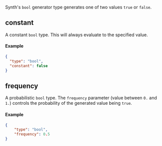 Synth's `bool` generator type generates one of two values `true` or `false`.

## constant

A constant `bool` type. This will always evaluate to the specified value.

#### Example

```json synth
{
  "type": "bool",
  "constant": false
}
```

## frequency

A probabilistic `bool` type. The `frequency` parameter (value between `0.` and `1.`) controls the probability of the
generated value being `true`.

#### Example

```json synth
{
    "type": "bool",
    "frequency": 0.5
}
```

